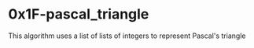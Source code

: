 # 0x1F-pascal_triangle

This algorithm uses a list of lists of integers to represent Pascal's triangle
